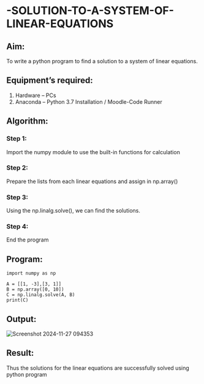 # -SOLUTION-TO-A-SYSTEM-OF-LINEAR-EQUATIONS
## Aim:
To write a python program to find a solution to a system of linear equations.
## Equipment’s required:
1. 	Hardware – PCs
2. 	Anaconda – Python 3.7 Installation / Moodle-Code Runner
## Algorithm:
### Step 1: 
Import the numpy module to use the built-in functions for calculation
### Step 2: 
Prepare the lists from each linear equations and assign in np.array()
### Step 3: 
Using the np.linalg.solve(), we can find the solutions.
### Step 4: 
End the program
## Program:

```
import numpy as np

A = [[1, -3],[3, 1]]
B = np.array([0, 10])
C = np.linalg.solve(A, B)
print(C)
```

## Output:

![Screenshot 2024-11-27 094353](https://github.com/user-attachments/assets/49757118-4cd9-4d20-9f66-9bb6b259df37)


## Result: 
Thus the solutions for the linear equations are successfully solved using python program


